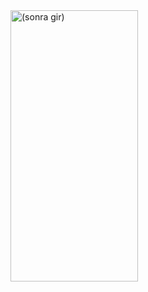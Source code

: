<img align="center" src="https://github.com/onderozduyucu/flutter_profile_page_ui_design/assets/149434617/f37ded4b-4f24-46a7-b4ee-9a8e827b3d08.jpg" alt="(sonra gir)" width="204" height="434" />


